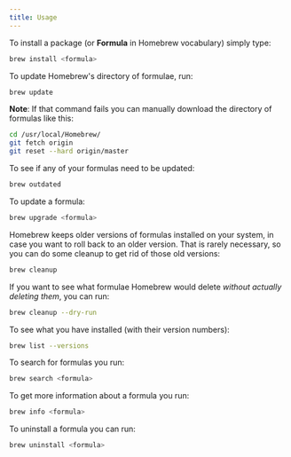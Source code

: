 ```yaml
---
title: Usage
---
```



To install a package (or **Formula** in Homebrew vocabulary) simply type:

```sh
brew install <formula>
```

To update Homebrew's directory of formulae, run:

```sh
brew update
```

**Note**: If that command fails you can manually download the directory of
formulas like this:

```sh
cd /usr/local/Homebrew/
git fetch origin
git reset --hard origin/master
```

To see if any of your formulas need to be updated:

```sh
brew outdated
```

To update a formula:

```sh
brew upgrade <formula>
```

Homebrew keeps older versions of formulas installed on your system, in case you
want to roll back to an older version. That is rarely necessary, so you can do
some cleanup to get rid of those old versions:

```sh
brew cleanup
```

If you want to see what formulae Homebrew would delete _without actually
deleting them_, you can run:

```sh
brew cleanup --dry-run
```

To see what you have installed (with their version numbers):

```sh
brew list --versions
```

To search for formulas you run:

```sh
brew search <formula>
```

To get more information about a formula you run:

```sh
brew info <formula>
```

To uninstall a formula you can run:

```sh
brew uninstall <formula>
```
